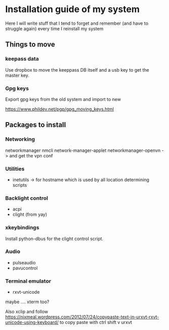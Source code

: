 # Installation guide of my system

Here I will write stuff that I tend to forget and remember (and have to struggle again)
every time I reinstall my system

## Things to move

### keepass data

Use dropbox to move the keeppass DB itself and a usb key to get the master key.

### Gpg keys

Export gpg keys from the old system and import to new

https://www.phildev.net/pgp/gpg_moving_keys.html

## Packages to install

### Networking

networkmanager
nmcli
network-manager-applet
networkmanager-openvn   -> and get the vpn conf

### Utilities

- inetutils -> for hostname which is used by all location determining scripts

### Backlight control

- acpi
- clight (from yay)


### xkeybindings

Install python-dbus for the clight control script.

### Audio

- pulseaudio
- pavucontrol

### Terminal emulator

- rxvt-unicode

maybe .... xterm too?

Also xclip and follow https://nixmeal.wordpress.com/2012/07/24/copypaste-text-in-urxvt-rxvt-unicode-using-keyboard/
to copy paste with ctrl shift v urxvt

